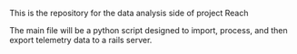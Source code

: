 This is the repository for the data analysis side of project Reach

The main file will be a python script designed to import, 
process, and then export telemetry data to a rails server.
